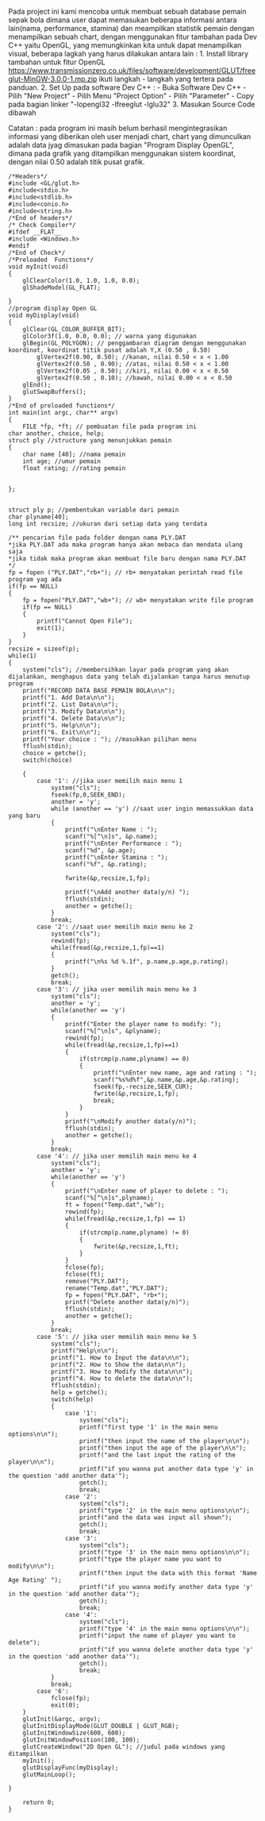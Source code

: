Pada project ini kami mencoba untuk membuat sebuah database pemain sepak bola dimana user dapat memasukan beberapa informasi antara lain(nama, performance, stamina) dan meampilkan statistik pemain dengan menampilkan sebuah chart, dengan menggunakan fitur tambahan pada Dev C++ yaitu OpenGL, yang memungkinkan kita untuk dapat menampilkan visual, beberapa lagkah yang harus dilakukan antara lain :
    1. Install library tambahan untuk fitur OpenGL
        https://www.transmissionzero.co.uk/files/software/development/GLUT/freeglut-MinGW-3.0.0-1.mp.zip
        ikuti langkah - langkah yang tertera pada panduan.
    2. Set Up pada software Dev C++ :
        - Buka Software Dev C++
        - Pilih "New Project"
        - Pilih Menu "Project Option"
        - Pilih "Parameter"
        - Copy pada bagian linker "-lopengl32 -lfreeglut -lglu32"
    3. Masukan Source Code dibawah
    
Catatan : pada program ini masih belum berhasil mengintegrasikan informasi yang diberikan oleh user menjadi chart, chart yang dimunculkan adalah data jyag dimasukan pada bagian "Program Display OpenGL", dimana pada grafik yang ditampilkan menggunakan sistem koordinat, dengan nilai 0.50 adalah titik pusat grafik.
    
    
  
    /*Headers*/
    #include <GL/glut.h>
    #include<stdio.h>
	#include<stdlib.h>
	#include<conio.h>
	#include<string.h>
    /*End of headers*/
    /* Check Compiler*/
    #ifdef __FLAT__
    #include <Windows.h>
    #endif 
    /*End of Check*/
    /*Preloaded  Functions*/
    void myInit(void)
    {
        glClearColor(1.0, 1.0, 1.0, 0.0);
        glShadeModel(GL_FLAT);
         
    }
    //program display Open GL
    void myDisplay(void)
    {
        glClear(GL_COLOR_BUFFER_BIT);
        glColor3f(1.0, 0.0, 0.0); // warna yang digunakan
        glBegin(GL_POLYGON); // penggambaran diagram dengan menggunakan koordinat, koordinat titik pusat adalah Y,X (0.50 , 0.50)
            glVertex2f(0.90, 0.50); //kanan, nilai 0.50 < x < 1.00
            glVertex2f(0.50 , 0.90); //atas, nilai 0.50 < x < 1.00
            glVertex2f(0.05 , 0.50); //kiri, nilai 0.00 < x < 0.50
            glVertex2f(0.50 , 0.10); //bawah, nilai 0.00 < x < 0.50
        glEnd();
        glutSwapBuffers();
    }
    /*End of preloaded functions*/
    int main(int argc, char** argv)
    {
    	FILE *fp, *ft; // pembuatan file pada program ini
	char another, choice, help;
	struct ply //structure yang menunjukkan pemain
	{
		char name [40]; //nama pemain
		int age; //umur pemain
		float rating; //rating pemain
		
		
	};
	
         
	struct ply p; //pembentukan variable dari pemain
	char plyname[40];
	long int recsize; //ukuran dari setiap data yang terdata

	/** pencarian file pada folder dengan nama PLY.DAT
	*jika PLY.DAT ada maka program hanya akan mebaca dan mendata ulang saja
	*jika tidak maka program akan membuat file baru dengan nama PLY.DAT
	*/
	fp = fopen ("PLY.DAT","rb+"); // rb+ menyatakan perintah read file program yag ada
	if(fp == NULL)
	{
		fp = fopen("PLY.DAT","wb+"); // wb+ menyatakan write file program 
		if(fp == NULL)
		{
			printf("Cannot Open File");
			exit(1);
		}
	}
	recsize = sizeof(p);
	while(1)
	{
		system("cls"); //membersihkan layar pada program yang akan dijalankan, menghapus data yang telah dijalankan tanpa harus menutup program
		printf("RECORD DATA BASE PEMAIN BOLA\n\n");
		printf("1. Add Data\n\n");
		printf("2. List Data\n\n");
		printf("3. Modify Data\n\n");
		printf("4. Delete Data\n\n");
		printf("5. Help\n\n");
		printf("6. Exit\n\n");
		printf("Your choice : "); //masukkan pilihan menu
		fflush(stdin);
		choice = getche();
		switch(choice)
		
		{
			case '1': //jika user memilih main menu 1
				system("cls");
				fseek(fp,0,SEEK_END);
				another = 'y';
				while (another == 'y') //saat user ingin memassukkan data yang baru
				{
					printf("\nEnter Name : ");
					scanf("%[^\n]s", &p.name);
					printf("\nEnter Performance : ");
					scanf("%d", &p.age);
					printf("\nEnter Stamina : ");
					scanf("%f", &p.rating);
					
					fwrite(&p,recsize,1,fp);
					
					printf("\nAdd another data(y/n) ");
					fflush(stdin);
					another = getche();
				}
				break;
			case '2': //saat user memilih main menu ke 2
				system("cls");
				rewind(fp);
				while(fread(&p,recsize,1,fp)==1)
				{
					printf("\n%s %d %.1f", p.name,p.age,p.rating);
				}
				getch();
				break;
			case '3': // jika user memilih main menu ke 3
				system("cls");
				another = 'y';
				while(another == 'y')
				{
					printf("Enter the player name to modify: ");
					scanf("%[^\n]s", &plyname);
					rewind(fp);
					while(fread(&p,recsize,1,fp)==1)
					{
						if(strcmp(p.name,plyname) == 0)
						{
							printf("\nEnter new name, age and rating : ");
							scanf("%s%d%f",&p.name,&p.age,&p.rating);
							fseek(fp,-recsize,SEEK_CUR);
							fwrite(&p,recsize,1,fp);
							break;
						}
					}
					printf("\nModify another data(y/n)");
					fflush(stdin);
					another = getche();
				}
				break;
			case '4': // jika user memilih main menu ke 4
				system("cls");
				another = 'y';
				while(another == 'y')
				{
					printf("\nEnter name of player to delete : ");
					scanf("%[^\n]s",plyname);
					ft = fopen("Temp.dat","wb");
					rewind(fp);
					while(fread(&p,recsize,1,fp) == 1)
					{
						if(strcmp(p.name,plyname) != 0)
						{
							fwrite(&p,recsize,1,ft);
						}
					}
					fclose(fp);
					fclose(ft);
					remove("PLY.DAT");
					rename("Temp.dat","PLY.DAT");
					fp = fopen("PLY.DAT", "rb+");
					printf("Delete another data(y/n)");
					fflush(stdin);
					another = getche();
				}
				break;
			case '5': // jika user memilih main menu ke 5
				system("cls");
				printf("Help\n\n");
				printf("1. How to Input the data\n\n");
				printf("2. How to Show the data\n\n");
				printf("3. How to Modify the data\n\n");
				printf("4. How to delete the data\n\n");
				fflush(stdin);
				help = getche();
				switch(help)
				{
					case '1':
						system("cls");
						printf("first type '1' in the main menu options\n\n");
						printf("then input the name of the player\n\n");
						printf("then input the age of the player\n\n");
						printf("and the last input the rating of the player\n\n");
						printf("if you wanna put another data type 'y' in the question 'add another data'");
						getch();
						break;
					case '2':
						system("cls");
						printf("type '2' in the main menu options\n\n");
						printf("and the data was input all shown");
						getch();
						break;
					case '3':
						system("cls");
						printf("type '3' in the main menu options\n\n");
						printf("type the player name you want to modify\n\n");
						printf("then input the data with this format 'Name Age Rating' ");
						printf("if you wanna modify another data type 'y' in the question 'add another data'");
						getch();
						break;
					case '4':
						system("cls");
						printf("type '4' in the main menu options\n\n");
						printf("input the name of player you want to delete");
						printf("if you wanna delete another data type 'y' in the question 'add another data'");
						getch();
						break;
				}
				break;
			case '6':
				fclose(fp);
				exit(0);	
		}
		glutInit(&argc, argv);
        glutInitDisplayMode(GLUT_DOUBLE | GLUT_RGB);
        glutInitWindowSize(600, 600);
        glutInitWindowPosition(100, 100);
        glutCreateWindow("2D Open GL"); //judul pada windows yang ditampilkan
		myInit();
		glutDisplayFunc(myDisplay);
        glutMainLoop();	

	}
        
        return 0;
    }
    
